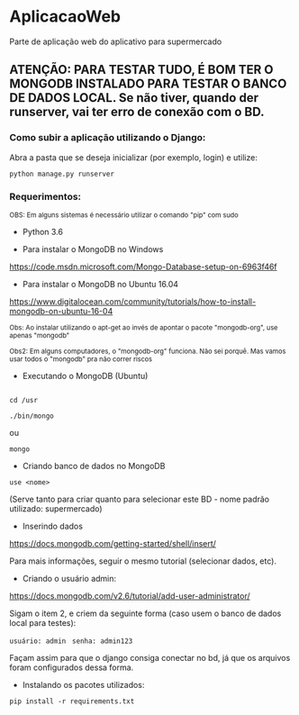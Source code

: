 # AplicacaoWeb

Parte de aplicação web do aplicativo para supermercado

## ATENÇÃO: PARA TESTAR TUDO, É BOM TER O MONGODB INSTALADO PARA TESTAR O BANCO DE DADOS LOCAL. Se não tiver, quando der runserver, vai ter erro de conexão com o BD.

### Como subir a aplicação utilizando o Django:

Abra a pasta que se deseja inicializar (por exemplo, login) e utilize:

```python manage.py runserver```

### Requerimentos:
<sup>OBS: Em alguns sistemas é necessário utilizar o comando "pip" com sudo</sup>

* Python 3.6

* Para instalar o MongoDB no Windows

https://code.msdn.microsoft.com/Mongo-Database-setup-on-6963f46f

* Para instalar o MongoDB no Ubuntu 16.04

https://www.digitalocean.com/community/tutorials/how-to-install-mongodb-on-ubuntu-16-04

<sup>Obs: Ao instalar utilizando o apt-get ao invés de apontar o pacote "mongodb-org", use apenas "mongodb"</sup>

<sup>Obs2: Em alguns computadores, o "mongodb-org" funciona. Não sei porquê. Mas vamos usar todos o "mongodb" pra não correr riscos</sup>

* Executando o MongoDB (Ubuntu)

```

cd /usr

./bin/mongo

```

ou 

```mongo ```

* Criando banco de dados no MongoDB

```use <nome>```

(Serve tanto para criar quanto para selecionar este BD - nome padrão utilizado: supermercado)

* Inserindo dados

https://docs.mongodb.com/getting-started/shell/insert/

Para mais informações, seguir o mesmo tutorial (selecionar dados, etc).

* Criando o usuário admin:

https://docs.mongodb.com/v2.6/tutorial/add-user-administrator/

Sigam o item 2, e criem da seguinte forma (caso usem o banco de dados local para testes):

```usuário: admin ```
```senha: admin123 ```

Façam assim para que o django consiga conectar no bd, já que os arquivos foram configurados dessa forma.

* Instalando os pacotes utilizados:

```pip install -r requirements.txt```
